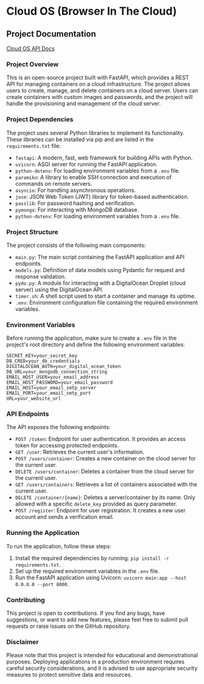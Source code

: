 # Cloud OS (Browser In The Cloud)
## Project Documentation
[Cloud OS API Docs](http://cloudos.us.to/api/docs)
### Project Overview

This is an open-source project built with FastAPI, which provides a REST API for managing containers on a cloud infrastructure. The project allows users to create, manage, and delete containers on a cloud server. Users can create containers with custom images and passwords, and the project will handle the provisioning and management of the cloud server.

### Project Dependencies

The project uses several Python libraries to implement its functionality. These libraries can be installed via pip and are listed in the `requirements.txt` file:

- `fastapi`: A modern, fast, web framework for building APIs with Python.
- `uvicorn`: ASGI server for running the FastAPI application.
- `python-dotenv`: For loading environment variables from a `.env` file.
- `paramiko`: A library to enable SSH connection and execution of commands on remote servers.
- `asyncio`: For handling asynchronous operations.
- `jose`: JSON Web Token (JWT) library for token-based authentication.
- `passlib`: For password hashing and verification.
- `pymongo`: For interacting with MongoDB database.
- `python-dotenv`: For loading environment variables from a `.env` file.

### Project Structure

The project consists of the following main components:

- `main.py`: The main script containing the FastAPI application and API endpoints.
- `models.py`: Definition of data models using Pydantic for request and response validation.
- `pydo.py`: A module for interacting with a DigitalOcean Droplet (cloud server) using the DigitalOcean API.
- `timer.sh`: A shell script used to start a container and manage its uptime.
- `.env`: Environment configuration file containing the required environment variables.

### Environment Variables

Before running the application, make sure to create a `.env` file in the project's root directory and define the following environment variables:

```
SECRET_KEY=your_secret_key
DB_CRED=your_db_credentials
DIGITALOCEAN_AUTH=your_digital_ocean_token
DB_URL=your_mongodb_connection_string
EMAIL_HOST_USER=your_email_address
EMAIL_HOST_PASSWORD=your_email_password
EMAIL_HOST=your_email_smtp_server
EMAIL_PORT=your_email_smtp_port
URL=your_website_url
```

### API Endpoints

The API exposes the following endpoints:

- `POST /token`: Endpoint for user authentication. It provides an access token for accessing protected endpoints.
- `GET /user`: Retrieves the current user's information.
- `POST /users/container`: Creates a new container on the cloud server for the current user.
- `DELETE /users/container`: Deletes a container from the cloud server for the current user.
- `GET /users/containers`: Retrieves a list of containers associated with the current user.
- `DELETE /container/{name}`: Deletes a server/container by its name. Only allowed with a specific `delete_key` provided as query parameter.
- `POST /register`: Endpoint for user registration. It creates a new user account and sends a verification email.

### Running the Application

To run the application, follow these steps:

1. Install the required dependencies by running: `pip install -r requirements.txt`.
2. Set up the required environment variables in the `.env` file.
3. Run the FastAPI application using Uvicorn: `uvicorn main:app --host 0.0.0.0 --port 8000`.

### Contributing

This project is open to contributions. If you find any bugs, have suggestions, or want to add new features, please feel free to submit pull requests or raise issues on the GitHub repository.

### Disclaimer

Please note that this project is intended for educational and demonstrational purposes. Deploying applications in a production environment requires careful security considerations, and it is advised to use appropriate security measures to protect sensitive data and resources.
